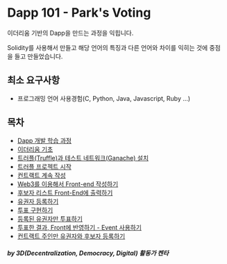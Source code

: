 # Dapp 101 - Park's Voting

이더리움 기반의 Dapp을 만드는 과정을 익힙니다.

Solidity를 사용해서 만들고 해당 언어의 특징과 다른 언어와 차이를 익히는 것에 중점을 들고 만들었습니다. 

## 최소 요구사항
- 프로그래밍 언어 사용경험(C, Python, Java, Javascript, Ruby ...)

## 목차
- [Dapp 개발 학습 과정](https://github.com/parti-xyz/dapp101/blob/master/00EntireProcess.md)
- [이더리움 기초](https://github.com/parti-xyz/dapp101/blob/master/01BasicOfEthereum.md)
- [트러플(Truffle)과 테스트 네트워크(Ganache) 설치](https://github.com/parti-xyz/dapp101/blob/master/02InstallTruffleTestNetwork.md)
- [트러플 프로젝트 시작](https://github.com/parti-xyz/dapp101/blob/master/03InitTruffleProject.md)
- [컨트랙트 계속 작성](https://github.com/parti-xyz/dapp101/blob/master/04WriteContract.md)
- [Web3를 이용해서 Front-end 작성하기](https://github.com/parti-xyz/dapp101/blob/master/05WriteFrontend.md)
- [후보자 리스트 Front-End에 출력하기](https://github.com/parti-xyz/dapp101/blob/master/06WriteCaddidateListInFront.md)
- [유권자 등록하기](https://github.com/parti-xyz/dapp101/blob/master/07AddingVoter.md)
- [투표 구현하기](https://github.com/parti-xyz/dapp101/blob/master/08ImplementVoting.md)
- [등록된 유권자만 투표하기](https://github.com/parti-xyz/dapp101/blob/master/09OnlyVoting.md)
- [투표한 결과, Front에 반영하기 - Event 사용하기](https://github.com/parti-xyz/dapp101/blob/master/10ReturnToFront.md)
- [컨트랙트 주인만 유권자와 후보자 등록하기](https://github.com/parti-xyz/dapp101/blob/master/11OnlyVote.md)


##### by 3D(Decentralization, Democracy, Digital) 활동가 켄타 #####

